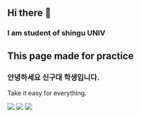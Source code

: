 ## Hi there 👋


### I am student of shingu UNIV 
## This page made for practice
###  안녕하세요 신구대 학생입니다.
Take it easy for everything.

<img src="https://img.shields.io/badge/Python-3776AB?style=for-the-badge&logo=Python&logoColor=white">
<img src="https://img.shields.io/badge/Eclipse_IDE-2C2255?style=for-the-badge&logo=EclipseIDE&logoColor=white">
<img src="https://img.shields.io/badge/JAVA_Script-F7DF1E?style=for-the-badge&logo=JavaScript&logoColor=white">
